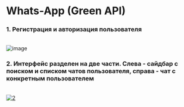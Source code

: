 # Whats-App (Green API)

<h3>1. Регистрация и авторизация пользователя</h3>
  <br/>
  <img src="https://i.ibb.co/LtT3hLR/image.png" alt="image" border="0">
  <br/>
  <h3>2. Интерфейс разделен на две части. Слева - сайдбар с поиском и списком чатов пользователя, справа - чат с конкретным пользователем</h3>
  <br/>
  <a href="https://ibb.co/gT0xF59"><img src="[https://i.ibb.co/hYDXKVw/2.jpg](https://ibb.co/gT0xF59)" alt="2" border="0"></a>

